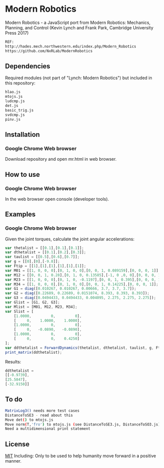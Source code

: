 # Modern Robotics
Modern Robotics - a JavaScript port from Modern Robotics: Mechanics, Planning, and Control (Kevin Lynch and Frank Park, Cambridge University Press 2017)

```bash
REF:
http://hades.mech.northwestern.edu/index.php/Modern_Robotics
https://github.com/NxRLab/ModernRobotics
```

## Dependencies

Required modules (not part of "Lynch: Modern Robotics") but included in this repository:

```bash
hlao.js
mtojs.js
ludcmp.js
det.js
basic_trig.js
svdcmp.js
pinv.js
```

## Installation

### Google Chrome Web browser

Download repository and open mr.html in web browser.

## How to use

### Google Chrome Web browser

In the web browser open console (developer tools).

## Examples

### Google Chrome Web browser

Given the joint torques, calculate the joint angular accelerations:

```js
var thetalist = [[0.1],[0.1],[0.1]];
var dthetalist = [[0.1],[0.2],[0.3]];
var taulist = [[0.5],[0.6],[0.7]];
var g = [[0],[0],[-9.8]];
var Ftip = [[1],[1],[1],[1],[1],[1]];
var M01 = [[1, 0, 0, 0],[0, 1, 0, 0],[0, 0, 1, 0.089159],[0, 0, 0, 1]];
var M12 = [[0, 0, 1, 0.28],[0, 1, 0, 0.13585],[-1, 0 ,0, 0],[0, 0, 0, 1]];
var M23 = [[1, 0, 0, 0],[0, 1, 0, -0.1197],[0, 0, 1, 0.395],[0, 0, 0, 1]];
var M34 = [[1, 0, 0, 0],[0, 1, 0, 0],[0, 0, 1, 0.14225],[0, 0, 0, 1]];
var G1 = diag([0.010267, 0.010267, 0.00666, 3.7, 3.7, 3.7]);
var G2 = diag([0.22689, 0.22689, 0.0151074, 8.393, 8.393, 8.393]);
var G3 = diag([0.0494433, 0.0494433, 0.004095, 2.275, 2.275, 2.275]);
var Glist = [G1, G2, G3];
var Mlist = [M01, M12, M23, M34];
var Slist = [
    [1.0000,         0,         0],
    [     0,    1.0000,    1.0000],
    [1.0000,         0,         0],
    [     0,   -0.0890,   -0.0890],
    [1.0000,         0,         0],
    [     0,         0,    0.4250]
];
var ddthetalist = ForwardDynamics(thetalist, dthetalist, taulist, g, Ftip, Mlist, Glist, Slist);
print_matrix(ddthetalist);
```

Results:

```js
ddthetalist = 
[[-0.9739],
[25.5847],
[-32.9150]]
```

## To do

```bash
MatrixLog3() needs more test cases
DistanceToSE3 - read about this
Move det() to mtojs.js
Move norm(T,'fro') to mtojs.js (see DistanceToSE3.js, DistanceToSO3.js)
Need a multidimensional print statement
```

## License

[MIT](LICENSE)
Including: Only to be used to help humanity move forward in a positive manner.